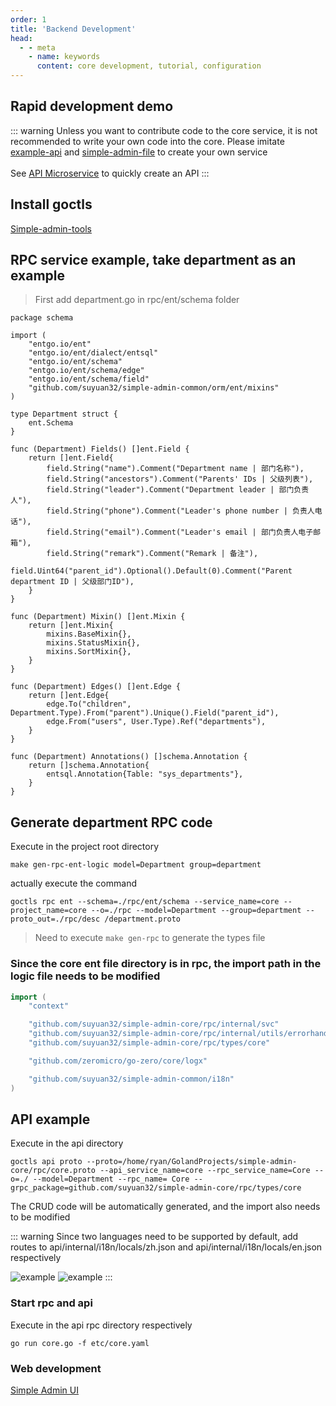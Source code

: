```yaml
---
order: 1
title: 'Backend Development'
head:
  - - meta
    - name: keywords
      content: core development, tutorial, configuration
---
```


## Rapid development demo

::: warning
Unless you want to contribute code to the core service, it is not recommended to write your own code into the core. Please imitate [example-api](https://github.com/suyuan32/simple-admin-example-api) and [simple-admin-file](https://github.com/suyuan32/simple-admin-file ) to create your own service\
 \
See [API Microservice](/guide/quick-start/codegen/api_example) to quickly create an API
:::

## Install goctls

[Simple-admin-tools](../../basic-config/simple-admin-tools.md)

## RPC service example, take department as an example

> First add department.go in rpc/ent/schema folder

```plain
package schema

import (
	"entgo.io/ent"
	"entgo.io/ent/dialect/entsql"
	"entgo.io/ent/schema"
	"entgo.io/ent/schema/edge"
	"entgo.io/ent/schema/field"
	"github.com/suyuan32/simple-admin-common/orm/ent/mixins"
)

type Department struct {
	ent.Schema
}

func (Department) Fields() []ent.Field {
	return []ent.Field{
		field.String("name").Comment("Department name | 部门名称"),
		field.String("ancestors").Comment("Parents' IDs | 父级列表"),
		field.String("leader").Comment("Department leader | 部门负责人"),
		field.String("phone").Comment("Leader's phone number | 负责人电话"),
		field.String("email").Comment("Leader's email | 部门负责人电子邮箱"),
		field.String("remark").Comment("Remark | 备注"),
		field.Uint64("parent_id").Optional().Default(0).Comment("Parent department ID | 父级部门ID"),
	}
}

func (Department) Mixin() []ent.Mixin {
	return []ent.Mixin{
		mixins.BaseMixin{},
		mixins.StatusMixin{},
		mixins.SortMixin{},
	}
}

func (Department) Edges() []ent.Edge {
	return []ent.Edge{
		edge.To("children", Department.Type).From("parent").Unique().Field("parent_id"),
		edge.From("users", User.Type).Ref("departments"),
	}
}

func (Department) Annotations() []schema.Annotation {
	return []schema.Annotation{
		entsql.Annotation{Table: "sys_departments"},
	}
}
```

## Generate department RPC code

Execute in the project root directory

```shell
make gen-rpc-ent-logic model=Department group=department
```
actually execute the command
```shell
goctls rpc ent --schema=./rpc/ent/schema --service_name=core --project_name=core --o=./rpc --model=Department --group=department --proto_out=./rpc/desc /department.proto
```

> Need to execute `make gen-rpc` to generate the types file

### Since the core ent file directory is in rpc, the import path in the logic file needs to be modified

```go
import (
    "context"

	"github.com/suyuan32/simple-admin-core/rpc/internal/svc"
	"github.com/suyuan32/simple-admin-core/rpc/internal/utils/errorhandler"
	"github.com/suyuan32/simple-admin-core/rpc/types/core"

	"github.com/zeromicro/go-zero/core/logx"

	"github.com/suyuan32/simple-admin-common/i18n"
)
```


## API example

Execute in the api directory

```shell
goctls api proto --proto=/home/ryan/GolandProjects/simple-admin-core/rpc/core.proto --api_service_name=core --rpc_service_name=Core --o=./ --model=Department --rpc_name= Core --grpc_package=github.com/suyuan32/simple-admin-core/rpc/types/core
```

The CRUD code will be automatically generated, and the import also needs to be modified

::: warning
Since two languages need to be supported by default, add routes to api/internal/i18n/locals/zh.json and api/internal/i18n/locals/en.json respectively

![example](/assets/example_zh_title.png)
![example](/assets/example_en_title.png)
:::

### Start rpc and api

Execute in the api rpc directory respectively

```shell
go run core.go -f etc/core.yaml
```

### Web development
[Simple Admin UI](web_develop_example.md)